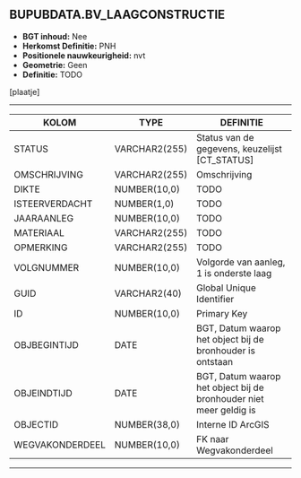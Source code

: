 ﻿## BUPUBDATA.BV_LAAGCONSTRUCTIE


* __BGT inhoud:__ Nee
* __Herkomst Definitie:__ PNH
* __Positionele nauwkeurigheid:__ nvt
* __Geometrie:__ Geen
* __Definitie:__ TODO

[plaatje]

***

|KOLOM                           	|TYPE          	|DEFINITIE|
|------                          	|----          	|-----    |
|STATUS                          	|VARCHAR2(255) 	|Status van de gegevens, keuzelijst [CT_STATUS]|
|OMSCHRIJVING                    	|VARCHAR2(255) 	|Omschrijving|
|DIKTE								|NUMBER(10,0)	|TODO|
|ISTEERVERDACHT						|NUMBER(1,0)	|TODO|
|JAARAANLEG							|NUMBER(10,0)	|TODO|
|MATERIAAL							|VARCHAR2(255) 	|TODO|
|OPMERKING							|VARCHAR2(255) 	|TODO|
|VOLGNUMMER							|NUMBER(10,0)	|Volgorde van aanleg, 1 is onderste laag|
|GUID                            	|VARCHAR2(40)  	|Global Unique Identifier|
|ID                              	|NUMBER(10,0)  	|Primary Key|
|OBJBEGINTIJD                    	|DATE          	|BGT, Datum waarop het object bij de bronhouder is ontstaan|
|OBJEINDTIJD                     	|DATE          	|BGT, Datum waarop het object bij de bronhouder niet meer geldig is|
|OBJECTID                        	|NUMBER(38,0)   |Interne ID ArcGIS|
|WEGVAKONDERDEEL					|NUMBER(10,0) 	|FK naar Wegvakonderdeel|


***


